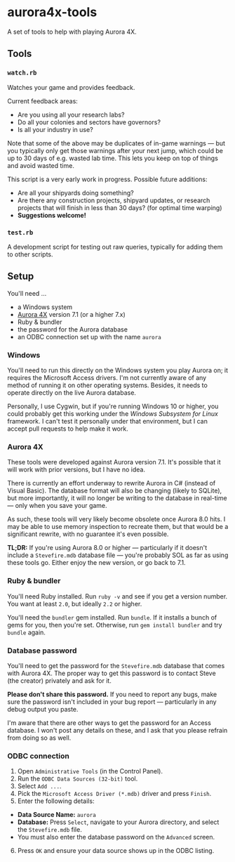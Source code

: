 # aurora4x-tools

A set of tools to help with playing Aurora 4X.

## Tools

### `watch.rb`

Watches your game and provides feedback.

Current feedback areas:

* Are you using all your research labs?
* Do all your colonies and sectors have governors?
* Is all your industry in use?

Note that some of the above may be duplicates of in-game warnings — but you typically only get those warnings after your next jump, which could be up to 30 days of e.g. wasted lab time.  This lets you keep on top of things and avoid wasted time.

This script is a very early work in progress.  Possible future additions:

* Are all your shipyards doing something?
* Are there any construction projects, shipyard updates, or research projects that will finish in less than 30 days?  (for optimal time warping)
* **Suggestions welcome!**

### `test.rb`

A development script for testing out raw queries, typically for adding them to other scripts.

## Setup

You'll need …

* a Windows system
* [Aurora 4X](http://aurorawiki.pentarch.org/) version 7.1 (or a higher 7.x)
* Ruby & bundler
* the password for the Aurora database
* an ODBC connection set up with the name `aurora`

### Windows

You'll need to run this directly on the Windows system you play Aurora on; it requires the Microsoft Access drivers.  I'm not currently aware of any method of running it on other operating systems.  Besides, it needs to operate directly on the live Aurora database.

Personally, I use Cygwin, but if you're running Windows 10 or higher, you could probably get this working under the *Windows Subsystem for Linux* framework.  I can't test it personally under that environment, but I can accept pull requests to help make it work.

### Aurora 4X

These tools were developed against Aurora version 7.1.  It's possible that it will work with prior versions, but I have no idea.

There is currently an effort underway to rewrite Aurora in C# (instead of Visual Basic).  The database format will also be changing (likely to SQLite), but more importantly, it will no longer be writing to the database in real-time — only when you save your game.

As such, these tools will very likely become obsolete once Aurora 8.0 hits.  I may be able to use memory inspection to recreate them, but that would be a significant rewrite, with no guarantee it's even possible.

**TL;DR:** If you're using Aurora 8.0 or higher — particularly if it doesn't include a `Stevefire.mdb` database file — you're probably SOL as far as using these tools go.  Either enjoy the new version, or go back to 7.1.

### Ruby & bundler

You'll need Ruby installed.  Run `ruby -v` and see if you get a version number.  You want at least `2.0`, but ideally `2.2` or higher.

You'll need the `bundler` gem installed.  Run `bundle`.  If it installs a bunch of gems for you, then you're set.  Otherwise, run `gem install bundler` and try `bundle` again.

### Database password

You'll need to get the password for the `Stevefire.mdb` database that comes with Aurora 4X.  The proper way to get this password is to contact Steve (the creator) privately and ask for it.

**Please don't share this password.**  If you need to report any bugs, make sure the password isn't included in your bug report — particularly in any debug output you paste.

I'm aware that there are other ways to get the password for an Access database.  I won't post any details on these, and I ask that you please refrain from doing so as well.

### ODBC connection

1. Open `Administrative Tools` (in the Control Panel).
2. Run the `ODBC Data Sources (32-bit)` tool.
3. Select `Add ...`.
4. Pick the `Microsoft Access Driver (*.mdb)` driver and press `Finish`.
5. Enter the following details:
  * **Data Source Name:** `aurora`
  * **Database:** Press `Select`, navigate to your Aurora directory, and select the `Stevefire.mdb` file.
  * You must also enter the database password on the `Advanced` screen.
6. Press `OK` and ensure your data source shows up in the ODBC listing.
